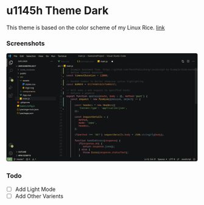 # u1145h Theme Dark
This theme is based on the color scheme of my Linux Rice. [link](https://github.com/u1145h/dotfiles)

### Screenshots
![alt text](screenshots/01.png)

### Todo
- [ ] Add Light Mode
- [ ] Add Other Varients